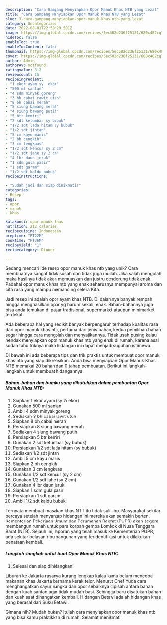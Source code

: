```yaml
---
description: "Cara Gampang Menyiapkan Opor Manuk Khas NTB yang Lezat"
title: "Cara Gampang Menyiapkan Opor Manuk Khas NTB yang Lezat"
slug: 3-cara-gampang-menyiapkan-opor-manuk-khas-ntb-yang-lezat
category: Uncategorized
date: 2022-08-01T22:58:20.501Z
image: https://img-global.cpcdn.com/recipes/5ec502d236f25131/680x482cq70/opor-manuk-khas-ntb-foto-resep-utama.jpg
hideToc: false
enableToc: true
enableTocContent: false
thumbnail: https://img-global.cpcdn.com/recipes/5ec502d236f25131/680x482cq70/opor-manuk-khas-ntb-foto-resep-utama.jpg
cover: https://img-global.cpcdn.com/recipes/5ec502d236f25131/680x482cq70/opor-manuk-khas-ntb-foto-resep-utama.jpg
author: Admin
authorAv: notfound
ratingvalue: 3.2
reviewcount: 15
recipeingredient:
- "1 ekor ayam sy  ekor"
- "500 ml santan"
- "4 sdm minyak goreng"
- "3 bh cabai rawit utuh"
- "8 bh cabai merah"
- "8 siung bawang merah"
- "4 siung bawang putih"
- "5 btr kemiri"
- "2 sdt ketumbar sy bubuk"
- "1/2 sdt lada hitam sy bubuk"
- "1/2 sdt jintan"
- "5 cm kayu manis"
- "2 bh cengkih"
- "3 cm lengkuas"
- "1/2 sdt kencur sy 2 cm"
- "1/2 sdt jahe sy 2 cm"
- "4 lbr daun jeruk"
- "1 sdm gula pasir"
- "1 sdt garam"
- "1/2 sdt kaldu bubuk"
recipeinstructions:

- "Sudah jadi dan siap dinikmati!"
categories:
- Resep
tags:
- opor
- manuk
- khas

katakunci: opor manuk khas 
nutrition: 212 calories
recipecuisine: Indonesian
preptime: "PT22M"
cooktime: "PT36M"
recipeyield: "1"
recipecategory: Dinner

---
```





Sedang mencari ide resep opor manuk khas ntb yang unik? Cara membuatnya sangat tidak susah dan tidak juga mudah. Jika salah mengolah maka hasilnya tidak akan memuaskan dan justru cenderung tidak enak. Padahal opor manuk khas ntb yang enak seharusnya mempunyai aroma dan cita rasa yang mampu memancing selera Kita.





Jadi resep ini adalah opor ayam khas NTB. Di dalamnya banyak rempah hingga menghasilkan opor yg harum sekali, enak. Bahan-bahannya juga bisa anda temukan di pasar tradisional, supermarket ataupun minimarket terdekat.

Ada beberapa hal yang sedikit banyak berpengaruh terhadap kualitas rasa dari opor manuk khas ntb, pertama dari jenis bahan, kedua pemilihan bahan segar hingga cara mengolah dan menyajikannya. Tidak usah pusing kalau hendak menyiapkan opor manuk khas ntb yang enak di rumah, karena asal sudah tahu triknya maka hidangan ini dapat menjadi suguhan istimewa.






Di bawah ini ada beberapa tips dan trik praktis untuk membuat opor manuk khas ntb yang siap dikreasikan. Anda bisa menyiapkan Opor Manuk Khas NTB memakai 20 bahan dan 0 tahap pembuatan. Berikut ini langkah-langkah untuk membuat hidangannya.

<!--inarticleads1-->

##### Bahan-bahan dan bumbu yang dibutuhkan dalam pembuatan Opor Manuk Khas NTB:

1. Siapkan 1 ekor ayam (sy ½ ekor)
1. Gunakan 500 ml santan
1. Ambil 4 sdm minyak goreng
1. Sediakan 3 bh cabai rawit utuh
1. Siapkan 8 bh cabai merah
1. Persiapkan 8 siung bawang merah
1. Sediakan 4 siung bawang putih
1. Persiapkan 5 btr kemiri
1. Gunakan 2 sdt ketumbar (sy bubuk)
1. Persiapkan 1/2 sdt lada hitam (sy bubuk)
1. Sediakan 1/2 sdt jintan
1. Ambil 5 cm kayu manis
1. Siapkan 2 bh cengkih
1. Gunakan 3 cm lengkuas
1. Gunakan 1/2 sdt kencur (sy 2 cm)
1. Gunakan 1/2 sdt jahe (sy 2 cm)
1. Gunakan 4 lbr daun jeruk
1. Siapkan 1 sdm gula pasir
1. Persiapkan 1 sdt garam
1. Ambil 1/2 sdt kaldu bubuk


Ternyata membuat masakan khas NTT itu tidak sulit lho. Masyarakat sekitar percaya setelah menyantap hidangan ini mereka akan semakin berten. Kementerian Pekerjaan Umum dan Perumahan Rakyat (PUPR) akan segera membangun rumah untuk para korban gempa Lombok di Nusa Tenggara Barat (NTB). Sejauh ini, laporan yang telah masuk ke Kementerian PUPR, ada sekitar belasan ribu bangunan yang teridentifikasi untuk dilakukan penataan kembali. 

<!--inarticleads2-->

##### Langkah-langkah untuk buat Opor Manuk Khas NTB:


1. Selesai dan siap dihidangkan!

Liburan ke Jakarta rasanya kurang lengkap kalau kamu belum mencoba makanan khas Jakarta bernama kerak telor. Menurut Chef Yuda cara menghangatkan sayur nangka dan opor sebaiknya dipisah antara bahan dengan kuah santan agar tidak mudah basi. Sehingga baru disatukan bahan dan kuah saat dihangatkan kembali. Hidangan Betawi adalah hidangan khas yang berasal dari Suku Betawi. 

Gimana nih? Mudah bukan? Itulah cara menyiapkan opor manuk khas ntb yang bisa kamu praktikkan di rumah. Selamat menikmati
